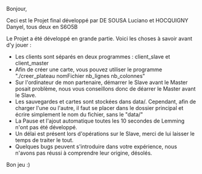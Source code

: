 Bonjour,

Ceci est le Projet final développé par DE SOUSA Luciano et HOCQUIGNY Danyel, tous deux en S6O5B

Le Projet a été développé en grande partie. Voici les choses à savoir avant d'y jouer :

- Les clients sont séparés en deux programmes : client_slave et client_master
- Afin de créer une carte, vous pouvez utiliser le programme "./creer_plateau nomFichier nb_lignes nb_colonnes"
- Sur l'ordinateur de mon partenaire, démarrer le Slave avant le Master posait problème, nous vous conseillons donc de déarrer le Master avant le Slave.
- Les sauvegardes et cartes sont stockées dans data/. Cependant, afin de charger l'une ou l'autre, il faut se placer dans le dossier principal et écrire simplement le nom du fichier, sans le "data/"
- La Pause et l'ajout automatique toutes les 10 secondes de Lemming n'ont pas été développé.
- Un délai est présent lors d'opérations sur le Slave, merci de lui laisser le temps de traiter le tout.
- Quelques bugs peuvent s'introduire dans votre expérience, nous n'avons pas réussi à comprendre leur origine, désolés.


Bon jeu :)

